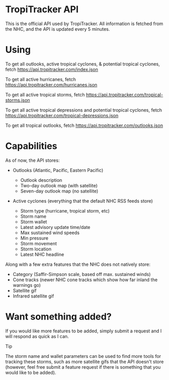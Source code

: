# TropiTracker API
This is the official API used by TropiTracker. All information is fetched from the NHC, and the API is updated every 5 minutes.

# Using
To get all outlooks, active tropical cyclones, & potential tropical cyclones, fetch https://api.tropitracker.com/index.json

To get all active hurricanes, fetch https://api.tropitracker.com/hurricanes.json

To get all active tropical storms, fetch https://api.tropitracker.com/tropical-storms.json

To get all active tropical depressions and potential tropical cyclones, fetch https://api.tropitracker.com/tropical-depressions.json

To get all tropical outlooks, fetch https://api.tropitracker.com/outlooks.json

# Capabilities
As of now, the API stores:

- Outlooks (Atlantic, Pacific, Eastern Pacific)

    - Outlook description
    - Two-day outlook map (with satellite)
    - Seven-day outlook map (no satellite)

- Active cyclones (everything that the default NHC RSS feeds store)

    - Storm type (hurricane, tropical storm, etc)
    - Storm name
    - Storm wallet
    - Latest advisory update time/date
    - Max sustained wind speeds
    - Min pressure
    - Storm movement
    - Storm location
    - Latest NHC headline

Along with a few extra features that the NHC does not natively store:
- Category (Saffir-Simpson scale, based off max. sustained winds)
- Cone tracks (newer NHC cone tracks which show how far inland the warnings go)
- Satellite gif
- Infrared satellite gif

# Want something added?
If you would like more features to be added, simply submit a request and I will respond as quick as I can.

> [!TIP]
> The storm name and wallet parameters can be used to find more tools for tracking these storms, such as more satellite gifs that the API doesn't store (however, feel free submit a feature request if there is something that you would like to be added).
